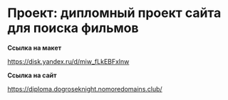 # Проект: дипломный проект сайта для поиска фильмов


**Ссылка на макет**

https://disk.yandex.ru/d/miw_fLkEBFxlnw

**Ссылка на сайт**

https://diploma.dogroseknight.nomoredomains.club/